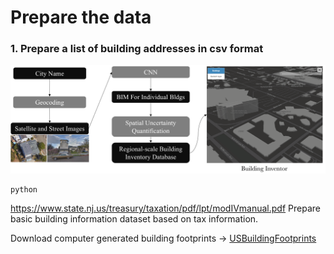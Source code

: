 <!-- originally from: /Users/simcenter/Files/SimCenter/Wind Storm Surge Workflow/Atlantic City/BIM -->

# Prepare the data


### 1. Prepare a list of building addresses in csv format

![img](../../docs/images/pipeline.png)



```
python 
```
https://www.state.nj.us/treasury/taxation/pdf/lpt/modIVmanual.pdf
Prepare basic building information dataset based on tax information.

Download computer generated building footprints -> [USBuildingFootprints](https://github.com/microsoft/USBuildingFootprints)